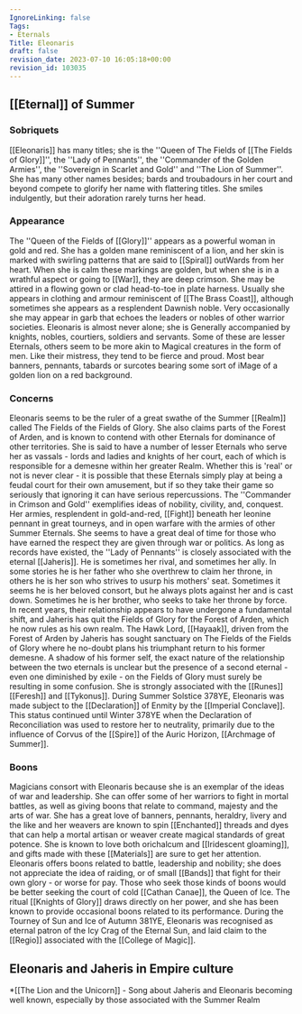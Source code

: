 ```yaml
---
IgnoreLinking: false
Tags:
- Eternals
Title: Eleonaris
draft: false
revision_date: 2023-07-10 16:05:18+00:00
revision_id: 103035
---
```


## [[Eternal]] of Summer
### Sobriquets
[[Eleonaris]] has many titles; she is the ''Queen of The Fields of [[The Fields of Glory]]'', the ''Lady of Pennants'', the ''Commander of the Golden Armies'', the ''Sovereign in Scarlet and Gold'' and ''The Lion of Summer''. 
She has many other names besides; bards and troubadours in her court and beyond compete to glorify her name with flattering titles. She smiles indulgently, but their adoration rarely turns her head.
### Appearance
The ''Queen of the Fields of [[Glory]]'' appears as a powerful woman in gold and red. She has a golden mane reminiscent of a lion, and her skin is marked with swirling patterns that are said to [[Spiral]] outWards from her heart. When she is calm these markings are golden, but when she is in a wrathful aspect or going to [[War]], they are deep crimson.
She may be attired in a flowing gown or clad head-to-toe in plate harness. Usually she appears in clothing and armour reminiscent of [[The Brass Coast]], although sometimes she appears as a resplendent Dawnish noble. Very occasionally she may appear in garb that echoes the leaders or nobles of other warrior societies.
Eleonaris is almost never alone; she is Generally accompanied by knights, nobles, courtiers, soldiers and servants. Some of these are lesser Eternals, others seem to be more akin to Magical creatures in the form of men. Like their mistress, they tend to be fierce and proud. Most bear banners, pennants, tabards or surcotes bearing some sort of iMage of a golden lion on a red background.
### Concerns
Eleonaris seems to be the ruler of a great swathe of the Summer [[Realm]] called The Fields of the Fields of Glory. She also claims parts of the Forest of Arden, and is known to contend with other Eternals for dominance of other territories. She is said to have a number of lesser Eternals who serve her as vassals - lords and ladies and knights of her court, each of which is responsible for a demesne within her greater Realm. Whether this is 'real' or not is never clear - it is possible that these Eternals simply play at being a feudal court for their own amusement, but if so they take their game so seriously that ignoring it can have serious repercussions.
The ''Commander in Crimson and Gold'' exemplifies ideas of nobility, civility, and, conquest. Her armies, resplendent in gold-and-red, [[Fight]] beneath her leonine pennant in great tourneys, and in open warfare with the armies of other Summer Eternals. She seems to have a great deal of time for those who have earned the respect they are given through war or politics.
As long as records have existed, the ''Lady of Pennants'' is closely associated with the eternal [[Jaheris]]. He is sometimes her rival, and sometimes her ally. In some stories he is her father who she overthrew to claim her throne, in others he is her son who strives to usurp his mothers' seat. Sometimes it seems he is her beloved consort, but he always plots against her and is cast down. Sometimes he is her brother, who seeks to take her throne by force. In recent years, their relationship appears to have undergone a fundamental shift, and Jaheris has quit the Fields of Glory for the Forest of Arden, which he now rules as his own realm.
The Hawk Lord, [[Hayaak]], driven from the Forest of Arden by Jaheris has sought sanctuary on The Fields of the Fields of Glory where he no-doubt plans his triumphant return to his former demesne. A shadow of his former self, the exact nature of the relationship between the two eternals is unclear but the presence of a second eternal - even one diminished by exile - on the Fields of Glory must surely be resulting in some confusion.
She is strongly associated with the [[Runes]] [[Feresh]] and [[Tykonus]].
During Summer Solstice 378YE, Eleonaris was made subject to the [[Declaration]] of Enmity by the [[Imperial Conclave]]. This status continued until Winter 378YE when the Declaration of Reconciliation was used to restore her to neutrality, primarily due to the influence of Corvus of the [[Spire]] of the Auric Horizon, [[Archmage of Summer]].
### Boons
Magicians consort with Eleonaris because she is an exemplar of the ideas of war and leadership. She can offer some of her warriors to fight in mortal battles, as well as giving boons that relate to command, majesty and the arts of war. She has a great love of banners, pennants, heraldry, livery and the like and her weavers are known to spin [[Enchanted]] threads and dyes that can help a mortal artisan or weaver create magical standards of great potence. She is known to love both orichalcum and [[Iridescent gloaming]], and gifts made with these [[Materials]] are sure to get her attention.
Eleonaris offers boons related to battle, leadership and nobility; she does not appreciate the idea of raiding, or of small [[Bands]] that fight for their own glory - or worse for pay. Those who seek those kinds of boons would be better seeking the court of cold [[Cathan Canae]], the Queen of Ice.
The ritual [[Knights of Glory]] draws directly on her power, and she has been known to provide occasional boons related to its performance.
During the Tourney of Sun and Ice of Autumn 381YE, Eleonaris was recognised as eternal patron of the Icy Crag of the Eternal Sun, and laid claim to the [[Regio]] associated with the [[College of Magic]].
## Eleonaris and Jaheris in Empire culture
*[[The Lion and the Unicorn]] - Song about Jaheris and Eleonaris becoming well known, especially by those associated with the Summer Realm